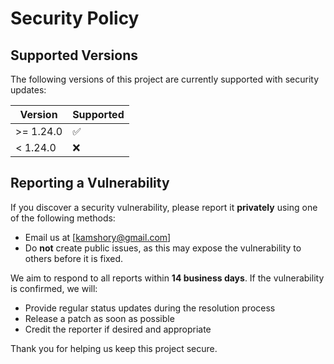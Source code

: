 # Security Policy

## Supported Versions

The following versions of this project are currently supported with security updates:

| Version    | Supported          |
| ---------- | ------------------ |
| >= 1.24.0  | :white_check_mark: |
| < 1.24.0   | :x:                |

## Reporting a Vulnerability

If you discover a security vulnerability, please report it **privately** using one of the following methods:

- Email us at [kamshory@gmail.com] 
- Do **not** create public issues, as this may expose the vulnerability to others before it is fixed.

We aim to respond to all reports within **14 business days**. If the vulnerability is confirmed, we will:

- Provide regular status updates during the resolution process
- Release a patch as soon as possible
- Credit the reporter if desired and appropriate

Thank you for helping us keep this project secure.
